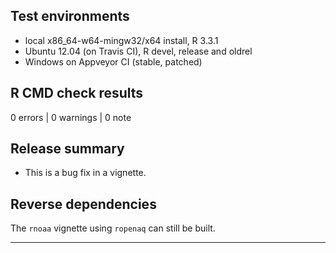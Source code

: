 ## Test environments
* local x86_64-w64-mingw32/x64 install, R 3.3.1
* Ubuntu 12.04 (on Travis CI), R devel, release and oldrel
* Windows on Appveyor CI (stable, patched)

## R CMD check results

0 errors | 0 warnings | 0 note

## Release summary

* This is a bug fix in a vignette.

## Reverse dependencies

The `rnoaa` vignette using `ropenaq` can still be built.

---


